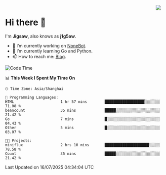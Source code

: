 <a href="#">
  <img align="right" src="https://github-readme-stats.vercel.app/api?username=j1g5awi&count_private=true&show_icons=true&title_color=80070B&text_color=B3B3B3&bg_color=212121&icon_color=80070B" />
</a>

# Hi there 👋

I'm **Jigsaw**, also knows as **j1g5aw**.

- 🔭 I’m currently working on [NoneBot](https://github.com/nonebot).
- 🌱 I’m currently learning Go and Python.
- 📫 How to reach me: [Blog](https://blog.maddestroyer.xyz/).

<!--START_SECTION:waka-->
![Code Time](http://img.shields.io/badge/Code%20Time-1%2C888%20hrs%2047%20mins-blue)

📊 **This Week I Spent My Time On** 

```text
🕑︎ Time Zone: Asia/Shanghai

💬 Programming Languages: 
HTML                     1 hr 57 mins        ██████████████████░░░░░░░   71.08 % 
beancount                35 mins             █████░░░░░░░░░░░░░░░░░░░░   21.42 % 
Go                       7 mins              █░░░░░░░░░░░░░░░░░░░░░░░░   04.43 % 
Other                    5 mins              █░░░░░░░░░░░░░░░░░░░░░░░░   03.07 % 

🐱‍💻 Projects: 
miniflux                 2 hrs 10 mins       ████████████████████░░░░░   78.58 % 
Count                    35 mins             █████░░░░░░░░░░░░░░░░░░░░   21.42 % 
```


 Last Updated on 16/07/2025 04:34:04 UTC
<!--END_SECTION:waka-->
